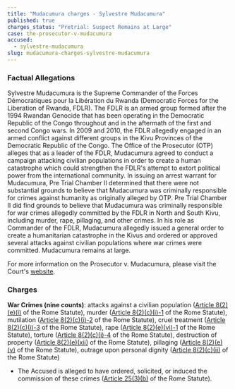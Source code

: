 ```yaml
---
title: "Mudacumura charges - Sylvestre Mudacumura"
published: true
charges_status: "Pretrial: Suspect Remains at Large"
case: the-prosecutor-v-mudacumura
accused:
  - sylvestre-mudacumura
slug: mudacumura-charges-sylvestre-mudacumura
---
```


### Factual Allegations

Sylvestre Mudacumura is the Supreme Commander of the Forces Démocratiques pour la Libération du Rwanda (Democratic Forces for the Liberation of Rwanda, FDLR). The FDLR is an armed group formed after the 1994 Rwandan Genocide that has been operating in the Democratic Republic of the Congo throughout and in the aftermath of the first and second Congo wars. In 2009 and 2010, the FDLR allegedly engaged in an armed conflict against different groups in the Kivu Provinces of the Democratic Republic of the Congo. The Office of the Prosecutor (OTP) alleges that as a leader of the FDLR, Mudacumura agreed to conduct a campaign attacking civilian populations in order to create a human catastrophe which could strengthen the FDLR's attempt to extort political power from the international community. In issuing an arrest warrant for Mudacumura, Pre Trial Chamber II determined that there were not substantial grounds to believe that Mudacumura was criminally responsible for crimes against humanity as originally alleged by OTP. Pre Trial Chamber II did find grounds to believe that Mudacumura was criminally responsible for war crimes allegedly committed by the FDLR in North and South Kivu, including murder, rape, pillaging, and other crimes. In his role as Commander of the FDLR, Mudacumura allegedly issued a general order to create a humanitarian catastrophe in the Kivus and ordered or approved several attacks against civilian populations where war crimes were committed. Mudacumura remains at large.

For more information on the Prosecutor v. Mudacumura, please visit the Court's [website](http://www.icc-cpi.int/en_menus/icc/situations%20and%20cases/situations/situation%20icc%200104/related%20cases/icc01040112/Pages/icc01040112.aspx).

### Charges

**War Crimes (nine counts)**: attacks against a civilian population ([Article 8(2)(e)(i)](http://www.casematrixnetwork.org/cmn-knowledge-hub/klamberg-commentary/elements-of-crime/#c2367) of the Rome Statute), murder ([Article 8(2)(c)(i)-1](http://www.casematrixnetwork.org/cmn-knowledge-hub/klamberg-commentary/elements-of-crime/#c2359) of the Rome Statute), mutilation ([Article 8(2)(c)(i)-2](http://www.casematrixnetwork.org/cmn-knowledge-hub/klamberg-commentary/elements-of-crime/#c2360) of the Rome Statute), cruel treatment ([Article 8(2)(c)(i)-3](http://www.casematrixnetwork.org/cmn-knowledge-hub/klamberg-commentary/elements-of-crime/#c2361) of the Rome Statute), rape ([Article 8(2)(e)(vi)-1](http://www.casematrixnetwork.org/cmn-knowledge-hub/klamberg-commentary/elements-of-crime/#c2372) of the Rome Statute), torture ([Article 8(2)(c)(i)-4](http://www.casematrixnetwork.org/cmn-knowledge-hub/klamberg-commentary/elements-of-crime/#c2362) of the Rome Statute), destruction of property ([Article 8(2)(e)(xii)](http://www.casematrixnetwork.org/cmn-knowledge-hub/klamberg-commentary/elements-of-crime/#c2384) of the Rome Statute), pillaging ([Article 8(2)(e)(v)](http://www.casematrixnetwork.org/cmn-knowledge-hub/klamberg-commentary/elements-of-crime/#c2371) of the Rome Statute), outrage upon personal dignity ([Article 8(2)(c)(ii)](http://www.casematrixnetwork.org/cmn-knowledge-hub/klamberg-commentary/elements-of-crime/#c2363) of the Rome Statute)

*   The Accused is alleged to have ordered, solicited, or induced the commission of these crimes ([Article 25(3)(b)](http://www.casematrixnetwork.org/case-m/klamberg-commentary/rome-statute/#c1198) of the Rome Statute).

